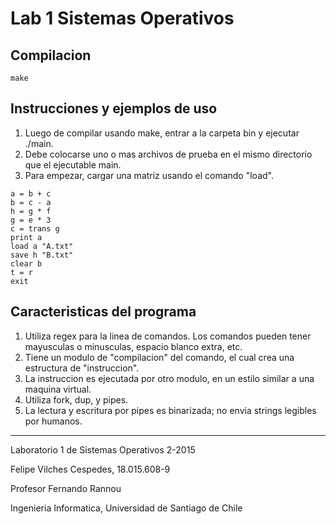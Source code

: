 # Lab 1 Sistemas Operativos

## Compilacion

```
make
```

## Instrucciones y ejemplos de uso

1. Luego de compilar usando make, entrar a la carpeta bin y ejecutar ./main.
2. Debe colocarse uno o mas archivos de prueba en el mismo directorio que el ejecutable main.
3. Para empezar, cargar una matriz usando el comando "load".


```
a = b + c
b = c - a
h = g * f
g = e * 3
c = trans g
print a
load a "A.txt"
save h "B.txt"
clear b
t = r
exit
```

## Caracteristicas del programa
1. Utiliza regex para la linea de comandos. Los comandos pueden tener mayusculas o minusculas, espacio blanco extra, etc.
2. Tiene un modulo de "compilacion" del comando, el cual crea una estructura de "instruccion".
3. La instruccion es ejecutada por otro modulo, en un estilo similar a una maquina virtual.
4. Utiliza fork, dup, y pipes.
5. La lectura y escritura por pipes es binarizada; no envia strings legibles por humanos.

-------

Laboratorio 1 de Sistemas Operativos 2-2015

Felipe Vilches Cespedes, 18.015.608-9

Profesor Fernando Rannou

Ingenieria Informatica, Universidad de Santiago de Chile
